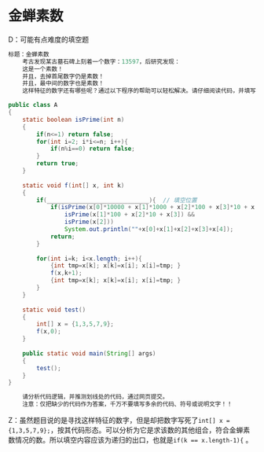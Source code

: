 # 金蝉素数   

D：可能有点难度的填空题

```java
标题：金蝉素数
    考古发现某古墓石碑上刻着一个数字：13597，后研究发现：
    这是一个素数！  
    并且，去掉首尾数字仍是素数！
    并且，最中间的数字也是素数！
    这样特征的数字还有哪些呢？通过以下程序的帮助可以轻松解决。请仔细阅读代码，并填写划线部分缺失的代码。

public class A
{
	static boolean isPrime(int n)
	{
		if(n<=1) return false;
		for(int i=2; i*i<=n; i++){
			if(n%i==0) return false;
		}
		return true;
	}
	
	static void f(int[] x, int k)
	{
		if(_____________________________){  // 填空位置
			if(isPrime(x[0]*10000 + x[1]*1000 + x[2]*100 + x[3]*10 + x[4]) &&
				isPrime(x[1]*100 + x[2]*10 + x[3]) &&
				isPrime(x[2]))
				System.out.println(""+x[0]+x[1]+x[2]+x[3]+x[4]);
			return;
		}
		
		for(int i=k; i<x.length; i++){
			{int tmp=x[k]; x[k]=x[i]; x[i]=tmp; }
			f(x,k+1);
			{int tmp=x[k]; x[k]=x[i]; x[i]=tmp; }
		}
	}
	
	static void test()
	{
		int[] x = {1,3,5,7,9};
		f(x,0);
	}
	
	public static void main(String[] args)
	{
		test();
	}
}

    请分析代码逻辑，并推测划线处的代码，通过网页提交。
    注意：仅把缺少的代码作为答案，千万不要填写多余的代码、符号或说明文字！！
```

Z：虽然题目说的是寻找这样特征的数字，但是却把数字写死了``int[] x = {1,3,5,7,9};``，按其代码形态。可以分析为它是求该数的其他组合，符合金蝉素数情况的数。所以填空内容应该为递归的出口，也就是``if(k == x.length-1){``   。